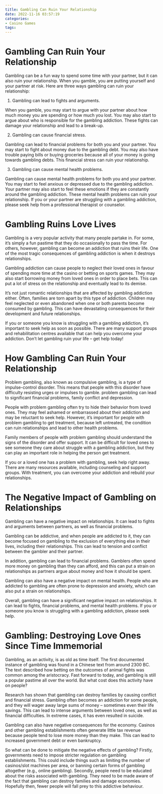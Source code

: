 ```yaml
---
title: Gambling Can Ruin Your Relationship
date: 2022-11-16 03:57:19
categories:
- Casino Games
tags:
---
```



#  Gambling Can Ruin Your Relationship

Gambling can be a fun way to spend some time with your partner, but it can also ruin your relationship. When you gamble, you are putting yourself and your partner at risk. Here are three ways gambling can ruin your relationship:

1. Gambling can lead to fights and arguments.

When you gamble, you may start to argue with your partner about how much money you are spending or how much you lost. You may also start to argue about who is responsible for the gambling addiction. These fights can damage your relationship and lead to a break-up.

2. Gambling can cause financial stress.

Gambling can lead to financial problems for both you and your partner. You may start to fight about money due to the gambling debt. You may also have trouble paying bills or buying groceries because all of your money is going towards gambling debts. This financial stress can ruin your relationship.

3. Gambling can cause mental health problems.

Gambling can cause mental health problems for both you and your partner. You may start to feel anxious or depressed due to the gambling addiction. Your partner may also start to feel these emotions if they are constantly around the gambling addiction. These mental health problems can ruin your relationship. If you or your partner are struggling with a gambling addiction, please seek help from a professional therapist or counselor.

#  Gambling Ruins Love Lives

Gambling is a very popular activity that many people partake in. For some, it’s simply a fun pastime that they do occasionally to pass the time. For others, however, gambling can become an addiction that ruins their life. One of the most tragic consequences of gambling addiction is when it destroys relationships.

Gambling addiction can cause people to neglect their loved ones in favour of spending more time at the casino or betting on sports games. They may also start borrowing money from loved ones in order to place bets. This can put a lot of stress on the relationship and eventually lead to its demise.

It’s not just romantic relationships that are affected by gambling addiction either. Often, families are torn apart by this type of addiction. Children may feel neglected or even abandoned when one or both parents become consumed by gambling. This can have devastating consequences for their development and future relationships.

If you or someone you know is struggling with a gambling addiction, it’s important to seek help as soon as possible. There are many support groups and rehabilitation centres available that can help you overcome your addiction. Don’t let gambling ruin your life – get help today!

#  How Gambling Can Ruin Your Relationship

Problem gambling, also known as compulsive gambling, is a type of impulse-control disorder. This means that people with this disorder have difficulty resisting urges or impulses to gamble. problem gambling can lead to significant financial problems, family conflict and depression.

People with problem gambling often try to hide their behavior from loved ones. They may feel ashamed or embarrassed about their addiction and may be reluctant to seek help. However, it’s important for people with problem gambling to get treatment, because left untreated, the condition can ruin relationships and lead to other health problems.

Family members of people with problem gambling should understand the signs of the disorder and offer support. It can be difficult for loved ones to see someone they care about struggle with a gambling addiction, but they can play an important role in helping the person get treatment.

If you or a loved one has a problem with gambling, seek help right away. There are many resources available, including counseling and support groups. With treatment, you can overcome your addiction and rebuild your relationships.

#  The Negative Impact of Gambling on Relationships

Gambling can have a negative impact on relationships. It can lead to fights and arguments between partners, as well as financial problems.

Gambling can be addictive, and when people are addicted to it, they can become focused on gambling to the exclusion of everything else in their lives, including their relationships. This can lead to tension and conflict between the gambler and their partner.

In addition, gambling can lead to financial problems. Gamblers often spend more money on gambling than they can afford, and this can put a strain on relationships as partners argue about money and how it should be spent.

Gambling can also have a negative impact on mental health. People who are addicted to gambling are often prone to depression and anxiety, which can also put a strain on relationships.

Overall, gambling can have a significant negative impact on relationships. It can lead to fights, financial problems, and mental health problems. If you or someone you know is struggling with a gambling addiction, please seek help.

#  Gambling: Destroying Love Ones Since Time Immemorial

Gambling, as an activity, is as old as time itself. The first documented instance of gambling was found in a Chinese text from around 2300 BC. The text described how betting on the outcomes of animal fights was common among the aristocracy. Fast forward to today, and gambling is still a popular pastime all over the world. But what cost does this activity have on people?

Research has shown that gambling can destroy families by causing conflict and financial stress. Gambling often becomes an addiction for some people, and they will wager away large sums of money – sometimes even their life savings. This can lead to intense arguments between loved ones, as well as financial difficulties. In extreme cases, it has even resulted in suicide.

Gambling can also have negative consequences for the economy. Casinos and other gambling establishments often generate little tax revenue because people tend to lose more money than they make. This can lead to increased government debt or even bankruptcy.

So what can be done to mitigate the negative effects of gambling? Firstly, governments need to impose stricter regulation on gambling establishments. This could include things such as limiting the number of casinos/slot machines per area, or banning certain forms of gambling altogether (e.g., online gambling). Secondly, people need to be educated about the risks associated with gambling. They need to be made aware of the fact that gambling can destroy families and damage economies. Hopefully then, fewer people will fall prey to this addictive behaviour.
